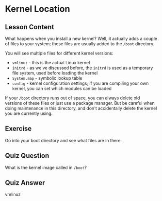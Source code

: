 # Kernel Location

## Lesson Content

What happens when you install a new kernel? Well, it actually adds a couple of files to your system; these files are usually added to the `/boot` directory.

You will see multiple files for different kernel versions:

- `vmlinuz` - this is the actual Linux kernel
- `initrd` - as we've discussed before, the `initrd` is used as a temporary file system, used before loading the kernel
- `System.map` - symbolic lookup table
- `config` - kernel configuration settings; if you are compiling your own kernel, you can set which modules can be loaded

If your `/boot` directory runs out of space, you can always delete old versions of these files or just use a package manager. But be careful when doing maintenance in this directory, and don't accidentally delete the kernel you are currently using.

## Exercise

Go into your boot directory and see what files are in there.

## Quiz Question

What is the kernel image called in `/boot`?

## Quiz Answer

vmlinuz

